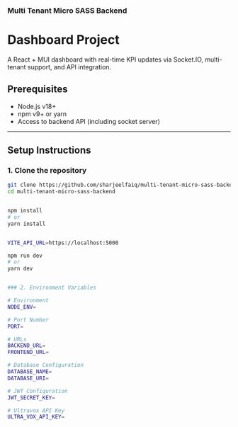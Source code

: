 ### Multi Tenant Micro SASS Backend
# Dashboard Project

A React + MUI dashboard with real-time KPI updates via Socket.IO, multi-tenant support, and API integration.

## Prerequisites

- Node.js v18+  
- npm v9+ or yarn  
- Access to backend API (including socket server)  

---

## Setup Instructions

### 1. Clone the repository

```bash
git clone https://github.com/sharjeelfaiq/multi-tenant-micro-sass-backend.git
cd multi-tenant-micro-sass-backend


npm install
# or
yarn install


VITE_API_URL=https://localhost:5000

npm run dev
# or
yarn dev


### 2. Environment Variables

# Environment
NODE_ENV=

# Port Number
PORT=

# URLs
BACKEND_URL=
FRONTEND_URL=

# Database Configuration
DATABASE_NAME=
DATABASE_URI=

# JWT Configuration
JWT_SECRET_KEY=

# Ultravox API Key
ULTRA_VOX_API_KEY=
